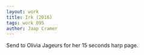 ```yaml
---
layout: work
title: Irk (2016)
tags: work 095
author: Jaap Cramer
---
```


Send to Olivia Jageurs for her 15 seconds harp page.